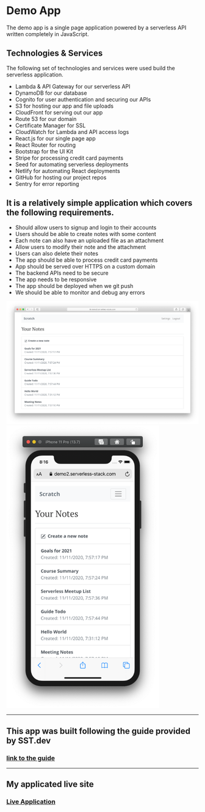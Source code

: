 # Demo App

The demo app is a single page application powered by a serverless API written completely in JavaScript.

## Technologies & Services

The following set of technologies and services were used build the serverless application.

- Lambda & API Gateway for our serverless API
- DynamoDB for our database
- Cognito for user authentication and securing our APIs
- S3 for hosting our app and file uploads
- CloudFront for serving out our app
- Route 53 for our domain
- Certificate Manager for SSL
- CloudWatch for Lambda and API access logs
- React.js for our single page app
- React Router for routing
- Bootstrap for the UI Kit
- Stripe for processing credit card payments
- Seed for automating serverless deployments
- Netlify for automating React deployments
- GitHub for hosting our project repos
- Sentry for error reporting

## It is a relatively simple application which covers the following requirements.

- Should allow users to signup and login to their accounts
- Users should be able to create notes with some content
- Each note can also have an uploaded file as an attachment
- Allow users to modify their note and the attachment
- Users can also delete their notes
- The app should be able to process credit card payments
- App should be served over HTTPS on a custom domain
- The backend APIs need to be secure
- The app needs to be responsive
- The app should be deployed when we git push
- We should be able to monitor and debug any errors

<img src="./completed-app-desktop.png" width="700px">
<img src="./completed-app-mobile.png" width="400px">

<hr>

## This app was built following the guide provided by SST.dev

### [link to the guide](https://sst.dev/chapters/who-is-this-guide-for.html)

<hr>

## My applicated live site

### [Live Application](https://d1j8x1l5t1xykm.cloudfront.net/login)
